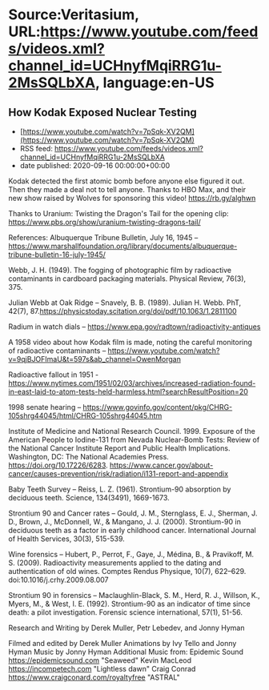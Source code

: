 # Source:Veritasium, URL:https://www.youtube.com/feeds/videos.xml?channel_id=UCHnyfMqiRRG1u-2MsSQLbXA, language:en-US

## How Kodak Exposed Nuclear Testing
 - [https://www.youtube.com/watch?v=7pSqk-XV2QM](https://www.youtube.com/watch?v=7pSqk-XV2QM)
 - RSS feed: https://www.youtube.com/feeds/videos.xml?channel_id=UCHnyfMqiRRG1u-2MsSQLbXA
 - date published: 2020-09-16 00:00:00+00:00

Kodak detected the first atomic bomb before anyone else figured it out. Then they made a deal not to tell anyone. Thanks to HBO Max, and their new show raised by Wolves for sponsoring this video! https://rb.gy/alghwn

Thanks to Uranium: Twisting the Dragon's Tail for the opening clip: https://www.pbs.org/show/uranium-twisting-dragons-tail/

References:
Albuquerque Tribune Bulletin, July 16, 1945 – https://www.marshallfoundation.org/library/documents/albuquerque-tribune-bulletin-16-july-1945/

Webb, J. H. (1949). The fogging of photographic film by radioactive contaminants in cardboard packaging materials. Physical Review, 76(3), 375.

Julian Webb at Oak Ridge – Snavely, B. B. (1989). Julian H. Webb. PhT, 42(7), 87.https://physicstoday.scitation.org/doi/pdf/10.1063/1.2811100

Radium in watch dials – https://www.epa.gov/radtown/radioactivity-antiques

A 1958 video about how Kodak film is made, noting the careful monitoring of radioactive contaminants – https://www.youtube.com/watch?v=9qjBJOFImaU&t=597s&ab_channel=OwenMorgan

Radioactive fallout in 1951 - https://www.nytimes.com/1951/02/03/archives/increased-radiation-found-in-east-laid-to-atom-tests-held-harmless.html?searchResultPosition=20

1998 senate hearing – https://www.govinfo.gov/content/pkg/CHRG-105shrg44045/html/CHRG-105shrg44045.htm

Institute of Medicine and National Research Council. 1999. Exposure of the American People to Iodine-131 from Nevada Nuclear-Bomb Tests: Review of the National Cancer Institute Report and Public Health Implications. Washington, DC: The National Academies Press. https://doi.org/10.17226/6283. https://www.cancer.gov/about-cancer/causes-prevention/risk/radiation/i131-report-and-appendix

Baby Teeth Survey – Reiss, L. Z. (1961). Strontium-90 absorption by deciduous teeth. Science, 134(3491), 1669-1673.

Strontium 90 and Cancer rates – Gould, J. M., Sternglass, E. J., Sherman, J. D., Brown, J., McDonnell, W., & Mangano, J. J. (2000). Strontium-90 in deciduous teeth as a factor in early childhood cancer. International Journal of Health Services, 30(3), 515-539.

Wine forensics – Hubert, P., Perrot, F., Gaye, J., Médina, B., & Pravikoff, M. S. (2009). Radioactivity measurements applied to the dating and authentication of old wines. Comptes Rendus Physique, 10(7), 622–629. doi:10.1016/j.crhy.2009.08.007

Strontium 90 in forensics – Maclaughlin-Black, S. M., Herd, R. J., Willson, K., Myers, M., & West, I. E. (1992). Strontium-90 as an indicator of time since death: a pilot investigation. Forensic science international, 57(1), 51-56.

Research and Writing by Derek Muller, Petr Lebedev, and Jonny Hyman

Filmed and edited by Derek Muller
Animations by Ivy Tello and Jonny Hyman
Music by Jonny Hyman
Additional Music from: 
Epidemic Sound https://epidemicsound.com "Seaweed"
Kevin MacLeod https://incompetech.com "Lightless dawn"
Craig Conrad https://www.craigconard.com/royaltyfree "ASTRAL"

